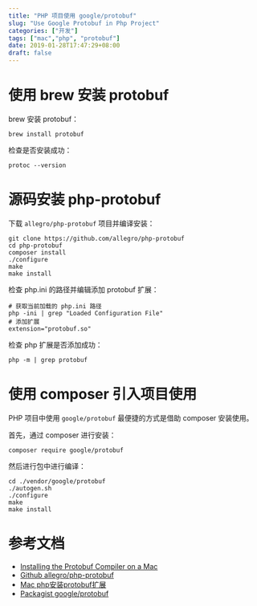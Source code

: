 ```yaml
---
title: "PHP 项目使用 google/protobuf"
slug: "Use Google Protobuf in Php Project"
categories: ["开发"]
tags: ["mac","php", "protobuf"]
date: 2019-01-28T17:47:29+08:00
draft: false
---
```


# 使用 brew 安装 protobuf

brew 安装 protobuf：

```
brew install protobuf
```

检查是否安装成功：

```
protoc --version
```

# 源码安装 php-protobuf

下载 ```allegro/php-protobuf``` 项目并编译安装：

```
git clone https://github.com/allegro/php-protobuf
cd php-protobuf
composer install
./configure
make
make install
```

检查 php.ini 的路径并编辑添加 protobuf 扩展：

```
# 获取当前加载的 php.ini 路径
php -ini | grep "Loaded Configuration File"
# 添加扩展
extension="protobuf.so"
```

检查 php 扩展是否添加成功：

```
php -m | grep protobuf
```

# 使用 composer 引入项目使用

PHP 项目中使用 ```google/protobuf``` 最便捷的方式是借助 composer 安装使用。

首先，通过 composer 进行安装：

```
composer require google/protobuf
```

然后进行包中进行编译：

```
cd ./vendor/google/protobuf
./autogen.sh
./configure
make
make install
```

# 参考文档

* [Installing the Protobuf Compiler on a Mac](https://medium.com/@erika_dike/installing-the-protobuf-compiler-on-a-mac-a0d397af46b8)
* [Github allegro/php-protobuf](https://github.com/allegro/php-protobuf)
* [Mac php安装protobuf扩展](https://blog.csdn.net/JoeBlackzqq/article/details/83118248)
* [Packagist google/protobuf](https://packagist.org/packages/google/protobuf)